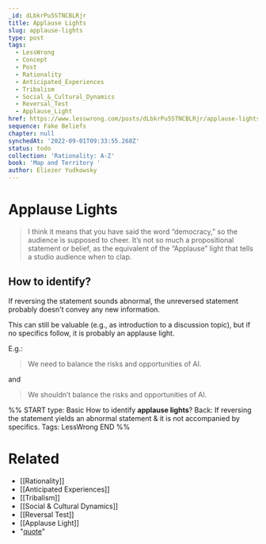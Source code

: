 ```yaml
---
_id: dLbkrPu5STNCBLRjr
title: Applause Lights
slug: applause-lights
type: post
tags:
  - LessWrong
  - Concept
  - Post
  - Rationality
  - Anticipated_Experiences
  - Tribalism
  - Social_&_Cultural_Dynamics
  - Reversal_Test
  - Applause_Light
href: https://www.lesswrong.com/posts/dLbkrPu5STNCBLRjr/applause-lights
sequence: Fake Beliefs
chapter: null
synchedAt: '2022-09-01T09:33:55.268Z'
status: todo
collection: 'Rationality: A-Z'
book: 'Map and Territory '
author: Eliezer Yudkowsky
---
```


# Applause Lights
> I think it means that you have said the word “democracy,” so the audience is supposed to cheer. It’s not so much a propositional statement or belief, as the equivalent of the “Applause” light that tells a studio audience when to clap.

## How to identify?
If reversing the statement sounds abnormal, the unreversed statement probably doesn't convey any new information. 

This can still be valuable (e.g., as introduction to a discussion topic), but if no specifics follow, it is probably an applause light.

E.g.:

> We need to balance the risks and opportunities of AI.

and

> We shouldn’t balance the risks and opportunities of AI.

%%
START
type: Basic
How to identify **applause lights**?
Back: If reversing the statement yields an abnormal statement & it is not accompanied by specifics.
Tags: LessWrong
END
%%

# Related

- [[Rationality]]
- [[Anticipated Experiences]]
- [[Tribalism]]
- [[Social & Cultural Dynamics]]
- [[Reversal Test]]
- [[Applause Light]]
- "[quote](http://content.time.com/time/magazine/article/0,9171,954853,00.html)"